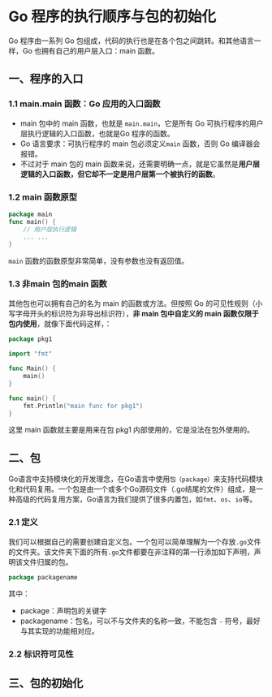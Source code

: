 # Go 程序的执行顺序与包的初始化

Go 程序由一系列 Go 包组成，代码的执行也是在各个包之间跳转。和其他语言一样，Go 也拥有自己的用户层入口：main 函数。

## 一、程序的入口

### 1.1 main.main 函数：Go 应用的入口函数

+ main 包中的 main 函数，也就是 `main.main`，它是所有 Go 可执行程序的用户层执行逻辑的入口函数，也就是Go 程序的函数。
+ Go 语言要求：可执行程序的 main 包必须定义`main` 函数，否则 Go 编译器会报错。
+ 不过对于 main 包的 main 函数来说，还需要明确一点，就是它虽然是**用户层逻辑的入口函数，但它却不一定是用户层第一个被执行的函数**。

### 1.2 main 函数原型

```go
package main
func main() {
    // 用户层执行逻辑
    ... ...
}
```

`main` 函数的函数原型非常简单，没有参数也没有返回值。

### 1.3 非main 包的main 函数

其他包也可以拥有自己的名为 main 的函数或方法。但按照 Go 的可见性规则（小写字母开头的标识符为非导出标识符），**非 main 包中自定义的 main 函数仅限于包内使用**，就像下面代码这样，：

```go
package pkg1
  
import "fmt"

func Main() {
    main()
}

func main() {
    fmt.Println("main func for pkg1")
}  
```

这里 main 函数就主要是用来在包 pkg1 内部使用的，它是没法在包外使用的。

## 二、包

Go语言中支持模块化的开发理念，在Go语言中使用`包（package）`来支持代码模块化和代码复用。一个包是由一个或多个Go源码文件（.go结尾的文件）组成，是一种高级的代码复用方案，Go语言为我们提供了很多内置包，如`fmt`、`os`、`io`等。

### 2.1 定义

我们可以根据自己的需要创建自定义包。一个包可以简单理解为一个存放`.go`文件的文件夹。该文件夹下面的所有`.go`文件都要在非注释的第一行添加如下声明，声明该文件归属的包。

```go
package packagename
```

其中：

- package：声明包的关键字
- packagename：包名，可以不与文件夹的名称一致，不能包含 `-` 符号，最好与其实现的功能相对应。

### 2.2 标识符可见性



## 三、包的初始化



